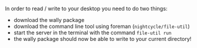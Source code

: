 In order to read / write to your desktop you need to do two things:
- download the wally package
- download the command line tool using foreman (``nightcycle/file-util``)
- start the server in the terminal with the command ``file-util run``
- the wally package should now be able to write to your current directory!
